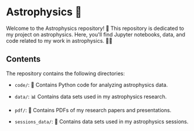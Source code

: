 # Astrophysics 🌌
Welcome to the Astrophysics repository! 🚀 This repository is dedicated to my project on astrophysics. Here, you'll find Jupyter notebooks, data, and code related to my work in astrophysics. 🌟💫

## Contents
The repository contains the following directories:

* `code/`: 🔬 Contains Python code for analyzing astrophysics data.

- `data/`: 📊 Contains data sets used in my astrophysics research.

- `pdf/`: 📄 Contains PDFs of my research papers and presentations.

- `sessions_data/`: 🚀 Contains data sets used in my astrophysics sessions.
